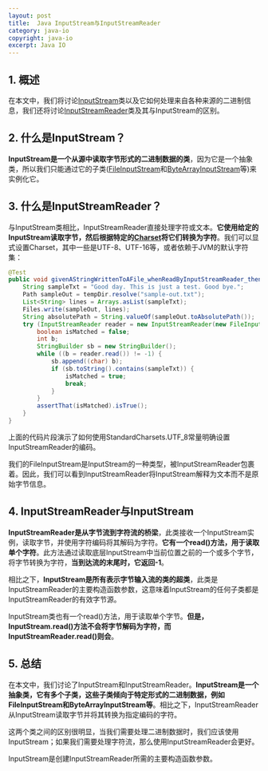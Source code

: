 ```yaml
---
layout: post
title:  Java InputStream与InputStreamReader
category: java-io
copyright: java-io
excerpt: Java IO
---
```


## 1. 概述

在本文中，我们将讨论[InputStream](https://docs.oracle.com/en/java/javase/21/docs/api/java.base/java/io/InputStream.html)类以及它如何处理来自各种来源的二进制信息，我们还将讨论[InputStreamReader](https://docs.oracle.com/en/java/javase/21/docs/api/java.base/java/io/InputStreamReader.html)类及其与InputStream的区别。

## 2. 什么是InputStream？

**InputStream是一个从源中读取字节形式的二进制数据的类**，因为它是一个抽象类，所以我们只能通过它的子类([FileInputStream](https://www.baeldung.com/reading-file-in-java)和[ByteArrayInputStream](https://www.baeldung.com/convert-byte-array-to-input-stream)等)来实例化它。

## 3. 什么是InputStreamReader？

与InputStream类相比，InputStreamReader直接处理字符或文本。**它使用给定的InputStream读取字节，然后根据特定的[Charset](https://www.baeldung.com/java-char-encoding)将它们转换为字符**。我们可以显式设置Charset，其中一些是UTF-8、UTF-16等，或者依赖于JVM的默认字符集：

```java
@Test
public void givenAStringWrittenToAFile_whenReadByInputStreamReader_thenShouldMatchWhenRead(@TempDir Path tempDir) throws IOException {
    String sampleTxt = "Good day. This is just a test. Good bye.";
    Path sampleOut = tempDir.resolve("sample-out.txt");
    List<String> lines = Arrays.asList(sampleTxt);
    Files.write(sampleOut, lines);
    String absolutePath = String.valueOf(sampleOut.toAbsolutePath());
    try (InputStreamReader reader = new InputStreamReader(new FileInputStream(absolutePath), StandardCharsets.UTF_8)) {
        boolean isMatched = false;
        int b;
        StringBuilder sb = new StringBuilder();
        while ((b = reader.read()) != -1) {
            sb.append((char) b);
            if (sb.toString().contains(sampleTxt)) {
                isMatched = true;
                break;
            }
        }
        assertThat(isMatched).isTrue();
    }
}
```

上面的代码片段演示了如何使用StandardCharsets.UTF_8常量明确设置InputStreamReader的编码。

我们的FileInputStream是InputStream的一种类型，被InputStreamReader包裹着。因此，我们可以看到InputStreamReader将InputStream解释为文本而不是原始字节信息。

## 4. InputStreamReader与InputStream

**InputStreamReader是从字节流到字符流的桥梁**，此类接收一个InputStream实例，读取字节，并使用字符编码将其解码为字符。**它有一个read()方法，用于读取单个字符**。此方法通过读取底层InputStream中当前位置之前的一个或多个字节，将字节转换为字符，**当到达流的末尾时，它返回-1**。

相比之下，**InputStream是所有表示字节输入流的类的超类**，此类是InputStreamReader的主要构造函数参数，这意味着InputStream的任何子类都是InputStreamReader的有效字节源。

InputStream类也有一个read()方法，用于读取单个字节。**但是，InputStream.read()方法不会将字节解码为字符，而InputStreamReader.read()则会**。

## 5. 总结

在本文中，我们讨论了InputStream和InputStreamReader。**InputStream是一个抽象类，它有多个子类，这些子类倾向于特定形式的二进制数据，例如FileInputStream和ByteArrayInputStream等**。相比之下，InputStreamReader从InputStream读取字节并将其转换为指定编码的字符。

这两个类之间的区别很明显，当我们需要处理二进制数据时，我们应该使用InputStream；如果我们需要处理字符流，那么使用InputStreamReader会更好。

InputStream是创建InputStreamReader所需的主要构造函数参数。